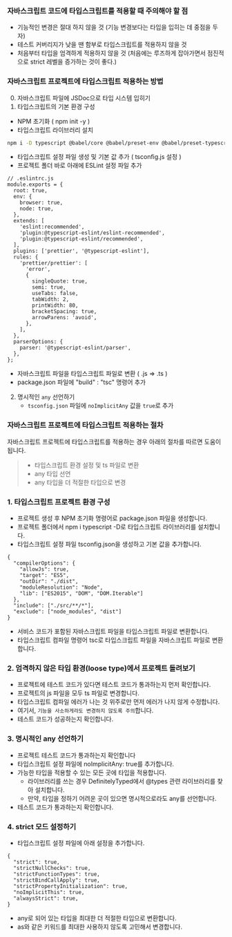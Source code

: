 ### 자바스크립트 코드에 타입스크립트를 적용할 때 주의해야 할 점

- 기능적인 변경은 절대 하지 않을 것 (기능 변경보다는 타입을 입히는 데 중점을 두자)  
- 테스트 커버리지가 낮을 땐 함부로 타입스크립트를 적용하지 않을 것  
- 처음부터 타입을 엄격하게 적용하지 않을 것 (처음에는 루즈하게 잡아가면서 점진적으로 strict 레벨을 증가하는 것이 좋다.)  
  
### 자바스크립트 프로젝트에 타입스크립트 적용하는 방법

0. 자바스크립트 파일에 JSDoc으로 타입 시스템 입히기
1. 타입스크립트의 기본 환경 구성
- NPM 초기화 ( npm init -y )
- 타입스크립트 라이브러리 설치
```sh
npm i -D typescript @babel/core @babel/preset-env @babel/preset-typescript @typescript-eslint/eslint-plugin @typescript-eslint/parser eslint prettier eslint-plugin-prettier
```
- 타입스크립트 설정 파일 생성 및 기본 값 추가 ( tsconfig.js 설정 )
- 프로젝트 폴더 바로 아래에 ESLint 설정 파일 추가
```
// .eslintrc.js
module.exports = {
  root: true,
  env: {
    browser: true,
    node: true,
  },
  extends: [
    'eslint:recommended',
    'plugin:@typescript-eslint/eslint-recommended',
    'plugin:@typescript-eslint/recommended',
  ],
  plugins: ['prettier', '@typescript-eslint'],
  rules: {
    'prettier/prettier': [
      'error',
      {
        singleQuote: true,
        semi: true,
        useTabs: false,
        tabWidth: 2,
        printWidth: 80,
        bracketSpacing: true,
        arrowParens: 'avoid',
      },
    ],
  },
  parserOptions: {
    parser: '@typescript-eslint/parser',
  },
};
```
- 자바스크립트 파일을 타입스크립트 파일로 변환 ( .js => .ts )
- package.json 파일에 "build" : "tsc" 명령어 추가  
2. 명시적인 `any` 선언하기
    - `tsconfig.json` 파일에 `noImplicitAny` 값을 `true`로 추가

### 자바스크립트 프로젝트에 타입스크립트 적용하는 절차
자바스크립트 프로젝트에 타입스크립트를 적용하는 경우 아래의 절차를 따르면 도움이 됩니다.  
  
  
>- 타입스크립트 환경 설정 및 ts 파일로 변환
>- any 타입 선언
>- any 타입을 더 적절한 타입으로 변경

### 1. 타입스크립트 프로젝트 환경 구성
- 프로젝트 생성 후 NPM 초기화 명령어로 package.json 파일을 생성합니다.
- 프로젝트 폴더에서 npm i typescript -D로 타입스크립트 라이브러리를 설치합니다.
- 타입스크립트 설정 파일 tsconfig.json을 생성하고 기본 값을 추가합니다.
```
{
  "compilerOptions": {
    "allowJs": true,
    "target": "ES5",
    "outDir": "./dist",
    "moduleResolution": "Node",
    "lib": ["ES2015", "DOM", "DOM.Iterable"]
  },
  "include": ["./src/**/*"],
  "exclude": ["node_modules", "dist"]
}
```
  
- 서비스 코드가 포함된 자바스크립트 파일을 타입스크립트 파일로 변환합니다.
- 타입스크립트 컴파일 명령어 tsc로 타입스크립트 파일을 자바스크립트 파일로 변환합니다.
### 2. 엄격하지 않은 타입 환경(loose type)에서 프로젝트 돌려보기
- 프로젝트에 테스트 코드가 있다면 테스트 코드가 통과하는지 먼저 확인합니다.
- 프로젝트의 js 파일을 모두 ts 파일로 변경합니다.
- 타입스크립트 컴파일 에러가 나는 것 위주로만 먼저 에러가 나지 않게 수정합니다.
- 여기서, `기능을 사소하게라도 변경하지 않도록 주의`합니다.
- 테스트 코드가 성공하는지 확인합니다.
### 3. 명시적인 any 선언하기
- 프로젝트 테스트 코드가 통과하는지 확인합니다
- 타입스크립트 설정 파일에 noImplicitAny: true를 추가합니다.
- 가능한 타입을 적용할 수 있는 모든 곳에 타입을 적용합니다.
    - 라이브러리를 쓰는 경우 DefinitelyTyped에서 @types 관련 라이브러리를 찾아 설치합니다.
    - 만약, 타입을 정하기 어려운 곳이 있으면 명시적으로라도 any를 선언합니다.
- 테스트 코드가 통과하는지 확인합니다.
### 4. strict 모드 설정하기
- 타입스크립트 설정 파일에 아래 설정을 추가합니다.
```
{
  "strict": true,
  "strictNullChecks": true,
  "strictFunctionTypes": true,
  "strictBindCallApply": true,
  "strictPropertyInitialization": true,
  "noImplicitThis": true,
  "alwaysStrict": true,
}
```
- any로 되어 있는 타입을 최대한 더 적절한 타입으로 변환합니다.
- as와 같은 키워드를 최대한 사용하지 않도록 고민해서 변경합니다.